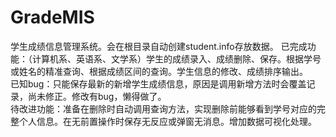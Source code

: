 # GradeMIS
学生成绩信息管理系统。会在根目录自动创建student.info存放数据。
已完成功能：（计算机系、英语系、文学系）学生的成绩录入、成绩删除、保存。根据学号或姓名的精准查询、根据成绩区间的查询。学生信息的修改、成绩排序输出。  
已知bug：只能保存最新的新增学生成绩信息，原因是调用新增方法时会覆盖记录，尚未修正。修改有bug，懒得做了。  
待改进功能：准备在删除时自动调用查询方法，实现删除前能够看到学号对应的完整个人信息。在无前置操作时保存无反应或弹窗无消息。增加数据可视化处理。
